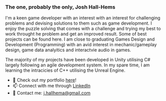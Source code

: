 ### The one, probably the only, Josh Hall-Hems

I'm a keen game developer with an interest with an interest for challenging problems and devising solutions to them such as game development. I enjoy the puzzle solving that comes with a challenge and trying my best to work throught he problem and get an improved result. Some of best projects can be found here. I am close to graduating Games Design and Development (Programming) with an avid interest in mechanic/gameplay design, game data analyitics and interactvie audio in games.

The majority of my projects have been developed in Unity utilising C# largely following an agile development system. In my spare time, I am learning the intracicies of C++ utilising the Unreal Engine.

- 🔭 Check out my portfolio [here](https://joshh-h.wixsite.com/portfolio)!
- 📫 Connect with me through [LinkedIn](https://www.linkedin.com/in/josh-hall-hems-637b2a15b/)
- 💬 Contact me: j.hallhema@gmail.com

<!--
**JoshH-H/JoshH-H** is a ✨ _special_ ✨ repository because its `README.md` (this file) appears on your GitHub profile.

Here are some ideas to get you started:

- 🔭 I’m currently working on ...
- 🌱 I’m currently learning ...
- 👯 I’m looking to collaborate on ...
- 🤔 I’m looking for help with ...
- 💬 Ask me about ...
- 📫 How to reach me: ...
- 😄 Pronouns: ...
- ⚡ Fun fact: ...
-->
